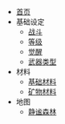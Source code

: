 * [首页](README.md)
* 基础设定
    * [战斗](基础设定\战斗.md)
    * [等级](基础设定\等级.md)
    * [觉醒](基础设定\觉醒.md)
    * [武器类型](基础设定\武器类型.md)
* 材料
    * [基础材料](材料\基础材料.md)
    * [矿物材料](材料\矿物材料.md)
* 地图 
    * [静谧森林](世界地图\静谧森林(T1).md)